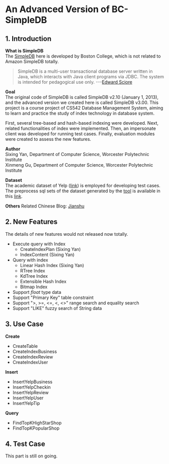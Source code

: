 # An Advanced Version of BC-SimpleDB

## 1. Introduction
**What is SimpleDB**  
The [SimpleDB](http://cs.bc.edu/~sciore/simpledb/intro.html) here is developed by Boston College, which is not related to Amazon SimpleDB totally.  
> SimpleDB is a multi-user transactional database server written in Java, which interacts with Java client programs via JDBC. The system is intended for pedagogical use only. ---[Edward Sciore](http://www.cs.bc.edu/~sciore)

**Goal**  
The original code of SimpleDB is called SimpleDB v2.10 (January 1, 2013), and the advanced version we created here is called SimpleDB v3.00. This project is a course project of CS542 Database Management System, aiming to learn and practice the study of index technology in database system.   

First, several tree-based and hash-based indexing were developed. Next, related functionalities of index were implemented. Then, an impersonate client was developed for running test cases. Finally, evaluation modules were created to assess the new features.

**Author**  
Sixing Yan, Department of Computer Science, Worcester Polytechnic Institute  
Xinmeng Gu, Department of Computer Science, Worcester Polytechnic Institute  

**Dataset**  
The academic dataset of Yelp ([link](https://www.yelp.com/dataset)) is employed for developing test cases.  
The preprocess sql sets of the dataset generated by the [tool](https://github.com/SixingYan/yelp_dataset_process) is available in this [link](https://drive.google.com/open?id=1mC5NTh6YyJCzX-ojfaIYebUBnvIjUKED).   

**Others**
Related Chinese Blog: [Jianshu](https://www.jianshu.com/nb/30023056)


## 2. New Features
The details of new features would not released now totally.
- Execute query with Index
	- CreateIndexPlan (Sixing Yan)
	- IndexContent (Sixing Yan)
- Query with index
	- Linear Hash Index (Sixing Yan)
	- RTree Index
	- KdTree Index
	- Extensible Hash Index
	- Bitmap Index 
- Support *float* type data
- Support "Primary Key" table constraint
- Support ">, >=, <=, <, <>" range search and equality search
- Support "LIKE" fuzzy search of String data

## 3. Use Case

**Create**
- CreateTable
- CreateIndexBusiness
- CreateIndexReview
- CreateIndexUser

**Insert**
- InsertYelpBusiness
- InsertYelpCheckin
- InsertYelpReview
- InsertYelpUser
- InsertYelpTip

**Query**
- FindTopKHighStarShop
- FindTopKPopularShop

## 4. Test Case
This part is still on going.